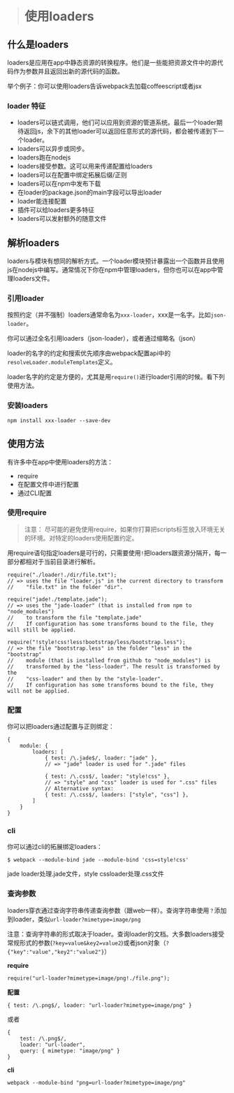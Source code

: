 > # 使用loaders

## 什么是loaders

loaders是应用在app中静态资源的转换程序。他们是一些能把资源文件中的源代码作为参数并且返回出新的源代码的函数。

举个例子：你可以使用loaders告诉webpack去加载coffeescript或者jsx

### loader 特征

 - loaders可以链式调用，他们可以应用到资源的管道系统。最后一个loader期待返回js，余下的其他loader可以返回任意形式的源代码，都会被传递到下一个loader。
 - loaders可以异步或同步。
 - loaders跑在nodejs
 - loaders接受参数。这可以用来传递配置给loaders
 - loaders可以在配置中绑定拓展后缀/正则
 - loaders可以在npm中发布下载
 - 在loader的package.json的main字段可以导出loader
 - loader能连接配置
 - 插件可以给loaders更多特征
 - loaders可以发射额外的随意文件

## 解析loaders

loaders与模块有想同的解析方式。一个loader模块预计暴露出一个函数并且使用js在nodejs中编写。通常情况下你在npm中管理loaders，但你也可以在app中管理loaders文件。

### 引用loader

按照约定（并不强制）loaders通常命名为`xxx-loader`，xxx是一名字。比如`json-loader`。

你可以通过全名引用loaders（json-loader），或者通过缩略名（json）

loader的名字的约定和搜索优先顺序由webpack配置api中的`resolveLoader.moduleTemplates`定义。

loader名字的约定是方便的，尤其是用`require()`进行loader引用的时候。看下列使用方法。

### 安装loaders

```
npm install xxx-loader --save-dev
```

## 使用方法

有许多中在app中使用loaders的方法：

 - require
 - 在配置文件中进行配置
 - 通过CLI配置

### 使用require

> 注意： 尽可能的避免使用require，如果你打算把scripts标签放入环境无关的环境。对特定的loaders使用配置约定。

用require语句指定loaders是可行的，只需要使用`!`把loaders跟资源分隔开，每一部分都相对于当前目录进行解析。

```
require("./loader!./dir/file.txt");
// => uses the file "loader.js" in the current directory to transform
//    "file.txt" in the folder "dir".

require("jade!./template.jade");
// => uses the "jade-loader" (that is installed from npm to "node_modules")
//    to transform the file "template.jade"
//    If configuration has some transforms bound to the file, they will still be applied.

require("!style!css!less!bootstrap/less/bootstrap.less");
// => the file "bootstrap.less" in the folder "less" in the "bootstrap"
//    module (that is installed from github to "node_modules") is
//    transformed by the "less-loader". The result is transformed by the
//    "css-loader" and then by the "style-loader".
//    If configuration has some transforms bound to the file, they will not be applied.
```

### 配置

你可以把loaders通过配置与正则绑定：

```
{
    module: {
        loaders: [
            { test: /\.jade$/, loader: "jade" },
            // => "jade" loader is used for ".jade" files

            { test: /\.css$/, loader: "style!css" },
            // => "style" and "css" loader is used for ".css" files
            // Alternative syntax:
            { test: /\.css$/, loaders: ["style", "css"] },
        ]
    }
}
```

### cli

你可以通过cli的拓展绑定loaders：

```
$ webpack --module-bind jade --module-bind 'css=style!css'
```

jade loader处理.jade文件，style cssloader处理.css文件

### 查询参数

loaders穿衣通过查询字符串传递查询参数（跟web一样）。查询字符串使用`？`添加到loader，类似`url-loader?mimetype=image/png`

注意：查询字符串的形式取决于loader。查询loader的文档。大多数loaders接受常规形式的参数(`?key=value&key2=value2`)或者json对象（`?{"key":"value","key2":"value2"}`）

**require**

```
require("url-loader?mimetype=image/png!./file.png");
```

**配置**

```
{ test: /\.png$/, loader: "url-loader?mimetype=image/png" }
```
或者

```
{
    test: /\.png$/,
    loader: "url-loader",
    query: { mimetype: "image/png" }
}
```


**cli**

```
webpack --module-bind "png=url-loader?mimetype=image/png"
```

